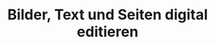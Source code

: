 ﻿---
title: Bilder, Text und Seiten digital editieren 
lehrende: Haubenthal, Clarissa
einrichtung: Ruhr-Universität Bochum
stadt: Bochum
studiengang: Archäologische Wissenschaften, Optionalbereich
lv-typ: Übung
link: https://www.ruhr-uni-bochum.de/archaeologie/index.html.de
zielgruppe:
  - BA
  
inhalte:
  - Software und Tools
  - Visualisierung
  - Bildbearbeitung
  - Digitalisierung
---
 
